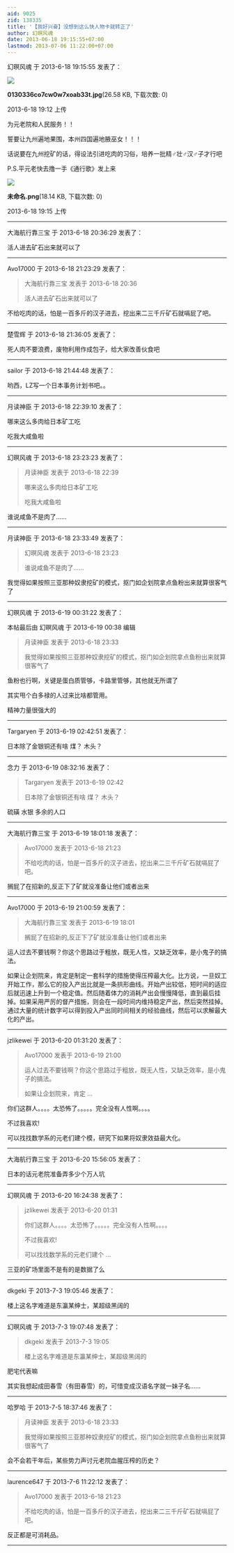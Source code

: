```yaml
---
aid: 9025
zid: 138335
title: '【我好兴奋】没想到这么快人物卡就转正了'
author: 幻暝风魂
date: 2013-06-18 19:15:55+07:00
lastmod: 2013-07-06 11:22:00+07:00
---
```


幻暝风魂 于 2013-6-18 19:15:55 发表了：

![](https://cdn.jsdelivr.net/gh/lzjluzijie/beichao@main/static/img/191250u1lr8uuh5oz0o9uc.jpg)



**0130336co7cw0w7xoab33t.jpg**(26.58 KB, 下载次数: 0)



2013-6-18 19:12 上传



为元老院和人民服务！！

誓要让九州遍地果围，本州四国遍地腋巫女！！！

话说要在九州挖矿的话，得设法引进吃肉的习俗，培养一批精♂壮♂汉♂子才行吧

P.S.平元老快去撸一手《通行歌》发上来

![](https://cdn.jsdelivr.net/gh/lzjluzijie/beichao@main/static/img/191549e15vm8knmj808mm8.png)



**未命名.png**(18.14 KB, 下载次数: 0)



2013-6-18 19:15 上传

---------

大海航行靠三宝 于 2013-6-18 20:36:29 发表了：

活人进去矿石出来就可以了

---------

Avo17000 于 2013-6-18 21:23:29 发表了：

> 大海航行靠三宝 发表于 2013-6-18 20:36
> 
> 活人进去矿石出来就可以了



不给吃肉的话，怕是一百多斤的汉子进去，挖出来二三千斤矿石就嗝屁了吧。

---------

楚雪辉 于 2013-6-18 21:36:05 发表了：

死人肉不要浪费，废物利用作成包子，给大家改善伙食吧

---------

sailor 于 2013-6-18 21:44:48 发表了：

哟西，LZ写一个日本事务计划书吧。。

---------

月读神臣 于 2013-6-18 22:39:10 发表了：

哪来这么多肉给日本矿工吃

吃我大咸鱼啦

---------

幻暝风魂 于 2013-6-18 23:23:23 发表了：

> 月读神臣 发表于 2013-6-18 22:39
> 
> 哪来这么多肉给日本矿工吃
> 
> 吃我大咸鱼啦



谁说咸鱼不是肉了……

---------

月读神臣 于 2013-6-18 23:33:49 发表了：

> 幻暝风魂 发表于 2013-6-18 23:23
> 
> 谁说咸鱼不是肉了……



我觉得如果按照三亚那种奴隶挖矿的模式，抠门如企划院拿点鱼粉出来就算很客气了

---------

幻暝风魂 于 2013-6-19 00:31:22 发表了：

本帖最后由 幻暝风魂 于 2013-6-19 00:38 编辑 


> 
> 月读神臣 发表于 2013-6-18 23:33
> 
> 我觉得如果按照三亚那种奴隶挖矿的模式，抠门如企划院拿点鱼粉出来就算很客气了



鱼粉也行啊，关键是蛋白质管够，卡路里管够，其他就无所谓了

其实甩个白多禄的人过来比啥都管用。

精神力量很强大的

---------

Targaryen 于 2013-6-19 02:42:51 发表了：

日本除了金银铜还有啥 煤？ 木头？

---------

念力 于 2013-6-19 08:32:16 发表了：

> Targaryen 发表于 2013-6-19 02:42
> 
> 日本除了金银铜还有啥 煤？ 木头？



硫磺 水银 多余的人口

---------

大海航行靠三宝 于 2013-6-19 18:01:18 发表了：

> Avo17000 发表于 2013-6-18 21:23
> 
> 不给吃肉的话，怕是一百多斤的汉子进去，挖出来二三千斤矿石就嗝屁了吧。



搁屁了在招新的,反正下了矿就没准备让他们或者出来

---------

Avo17000 于 2013-6-19 21:00:59 发表了：

> 大海航行靠三宝 发表于 2013-6-19 18:01
> 
> 搁屁了在招新的,反正下了矿就没准备让他们或者出来



运人过去不要钱啊？你这个思路过于粗放，既无人性，又缺乏效率，是小鬼子的搞法。

如果让企划院来，肯定是制定一套科学的措施使得压榨最大化。比方说，一旦奴工开始工作，那么它的投入产出比就是一条拱形曲线。开始产出较低，短时间的适应后就迅速上升到一个稳定值。然后随着体力的消耗产出会慢慢降低，直到最后挂掉。如果采用严厉的督产措施，则会在一段时间内维持稳定产出，然后突然挂掉。通过大量的统计数字可以得到投入产出同时间相关的经验曲线，然后可以求解最大化的产出。

---------

jzlikewei 于 2013-6-20 01:31:20 发表了：

> Avo17000 发表于 2013-6-19 21:00
> 
> 运人过去不要钱啊？你这个思路过于粗放，既无人性，又缺乏效率，是小鬼子的搞法。
> 
> 如果让企划院来，肯定 ...



你们这群人。。。。太恐怖了。。。。。完全没有人性啊。。。。

不过我喜欢!

可以找找数学系的元老们建个模，研究下如果将奴隶效益最大化。

---------

大海航行靠三宝 于 2013-6-20 15:56:05 发表了：

日本的话元老院准备弄多少个万人坑

---------

幻暝风魂 于 2013-6-20 16:24:38 发表了：

> jzlikewei 发表于 2013-6-20 01:31
> 
> 你们这群人。。。。太恐怖了。。。。。完全没有人性啊。。。。
> 
> 不过我喜欢!
> 
> 可以找找数学系的元老们建个 ...



三亚的矿场里面不是有的是数据了么

---------

dkgeki 于 2013-7-3 19:05:46 发表了：

楼上这名字难道是东瀛某绅士，某超级黑阔的

---------

幻暝风魂 于 2013-7-3 19:07:48 发表了：

> dkgeki 发表于 2013-7-3 19:05
> 
> 楼上这名字难道是东瀛某绅士，某超级黑阔的



肥宅代表嘛

其实我想起成田春雪（有田春雪）的，可惜变成汉语名字就一妹子名……

---------

哈罗哈 于 2013-7-5 18:37:46 发表了：

> 月读神臣 发表于 2013-6-18 23:33
> 
> 我觉得如果按照三亚那种奴隶挖矿的模式，抠门如企划院拿点鱼粉出来就算很客气了



会不会若干年后，某些势力声讨元老院血腥压榨的历史？

---------

laurence647 于 2013-7-6 11:22:12 发表了：

> Avo17000 发表于 2013-6-18 21:23
> 
> 不给吃肉的话，怕是一百多斤的汉子进去，挖出来二三千斤矿石就嗝屁了吧。



反正都是可消耗品。

---------


